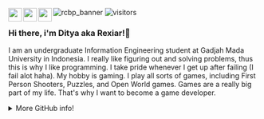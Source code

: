 ![rcbp_banner](https://user-images.githubusercontent.com/24343313/148791734-b86bee40-09ad-408b-bb97-0358cde9c14e.png)
<a href="https://www.instagram.com/radityacbp/" target="blank"><img align="left" src="https://user-images.githubusercontent.com/24343313/148799923-3930a22c-3b23-4236-8376-9a89a8c718ac.png" height="27" /></a>
<a href="https://open.spotify.com/user/raditya.cbp?si=051f7855db2747b0" target="blank"><img align="left" src="https://user-images.githubusercontent.com/24343313/148800248-2f04e4db-7492-46a3-b105-2fd97abcb7ee.png" height="27" /></a>
<a href="https://www.linkedin.com/in/raditya-prabowo-612682216/" target="blank"><img align="left" src="https://user-images.githubusercontent.com/24343313/148800372-795838bf-10a3-4342-afda-4797528a7e21.png" height="27" /></a>
![visitors](https://visitor-badge.glitch.me/badge?page_id=rexiar.visitor-badge)
### Hi there, i'm Ditya aka Rexiar!👋
I am an undergraduate Information Engineering student at Gadjah Mada University in Indonesia. I really like figuring out and solving problems, thus this is why I like programming. I take pride whenever I get up after failing (I fail alot haha).
My hobby is gaming. I play all sorts of games, including First Person Shooters, Puzzles, and Open World games. Games are a really big part of my life. That's why I want to become a game developer.
<details>
 <summary>More GitHub info!</summary>
![Anurag's github stats](https://github-readme-stats.vercel.app/api?username=rexiar)
</details>
